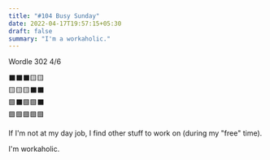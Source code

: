 ```yaml
---
title: "#104 Busy Sunday"
date: 2022-04-17T19:57:15+05:30
draft: false
summary: "I'm a workaholic."
---
```


Wordle 302 4/6

⬛⬛⬛🟨🟨\
🟨🟨🟨⬛⬛\
🟩⬛🟩🟩⬛\
🟩🟩🟩🟩🟩

If I'm not at my day job, I find other stuff to work on (during my "free" time).

I'm workaholic.
